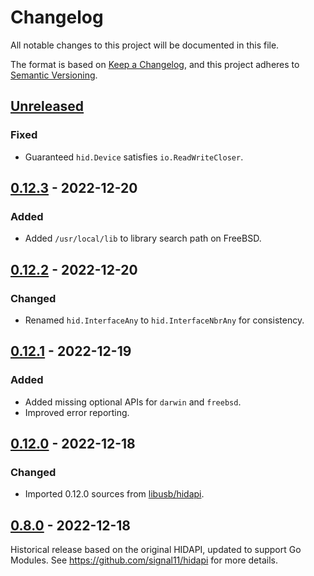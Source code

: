 # Changelog

All notable changes to this project will be documented in this file.

The format is based on [Keep a Changelog](https://keepachangelog.com/en/1.0.0/),
and this project adheres to [Semantic Versioning](https://semver.org/spec/v2.0.0.html).

## [Unreleased]

### Fixed

- Guaranteed `hid.Device` satisfies `io.ReadWriteCloser`.

## [0.12.3] - 2022-12-20

### Added

- Added `/usr/local/lib` to library search path on FreeBSD.

## [0.12.2] - 2022-12-20

### Changed

- Renamed `hid.InterfaceAny` to `hid.InterfaceNbrAny` for consistency.

## [0.12.1] - 2022-12-19

### Added

- Added missing optional APIs for `darwin` and `freebsd`.
- Improved error reporting.

## [0.12.0] - 2022-12-18

### Changed

- Imported 0.12.0 sources from [libusb/hidapi](https://github.com/libusb/hidapi).

## [0.8.0] - 2022-12-18

Historical release based on the original HIDAPI, updated to support Go Modules.
See https://github.com/signal11/hidapi for more details.

[Unreleased]: https://github.com/sstallion/go-hid/compare/v0.12.3...HEAD
[0.12.3]: https://github.com/sstallion/go-hid/releases/tag/v0.12.3
[0.12.2]: https://github.com/sstallion/go-hid/releases/tag/v0.12.2
[0.12.1]: https://github.com/sstallion/go-hid/releases/tag/v0.12.1
[0.12.0]: https://github.com/sstallion/go-hid/releases/tag/v0.12.0
[0.8.0]: https://github.com/sstallion/go-hid/releases/tag/v0.8.0

